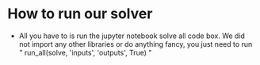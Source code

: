 # How to run our solver
- All you have to is run the jupyter notebook solve all code box. We did not import any other libraries or do anything fancy, you just need to run " run_all(solve, 'inputs', 'outputs', True) "
